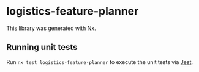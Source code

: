 # logistics-feature-planner

This library was generated with [Nx](https://nx.dev).

## Running unit tests

Run `nx test logistics-feature-planner` to execute the unit tests via [Jest](https://jestjs.io).

